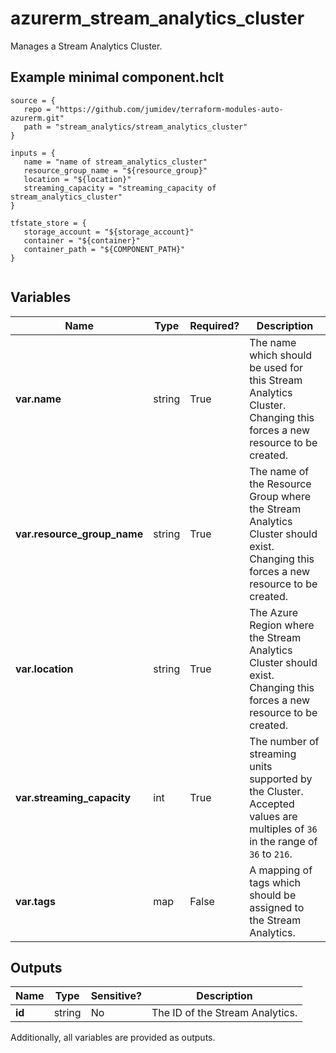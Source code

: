 # azurerm_stream_analytics_cluster

Manages a Stream Analytics Cluster.

## Example minimal component.hclt

```hcl
source = {
   repo = "https://github.com/jumidev/terraform-modules-auto-azurerm.git" 
   path = "stream_analytics/stream_analytics_cluster" 
}

inputs = {
   name = "name of stream_analytics_cluster" 
   resource_group_name = "${resource_group}" 
   location = "${location}" 
   streaming_capacity = "streaming_capacity of stream_analytics_cluster" 
}

tfstate_store = {
   storage_account = "${storage_account}" 
   container = "${container}" 
   container_path = "${COMPONENT_PATH}" 
}


```

## Variables

| Name | Type | Required? |  Description |
| ---- | ---- | --------- |  ----------- |
| **var.name** | string | True | The name which should be used for this Stream Analytics Cluster. Changing this forces a new resource to be created. | 
| **var.resource_group_name** | string | True | The name of the Resource Group where the Stream Analytics Cluster should exist. Changing this forces a new resource to be created. | 
| **var.location** | string | True | The Azure Region where the Stream Analytics Cluster should exist. Changing this forces a new resource to be created. | 
| **var.streaming_capacity** | int | True | The number of streaming units supported by the Cluster. Accepted values are multiples of `36` in the range of `36` to `216`. | 
| **var.tags** | map | False | A mapping of tags which should be assigned to the Stream Analytics. | 



## Outputs

| Name | Type | Sensitive? | Description |
| ---- | ---- | --------- | --------- |
| **id** | string | No  | The ID of the Stream Analytics. | 

Additionally, all variables are provided as outputs.
